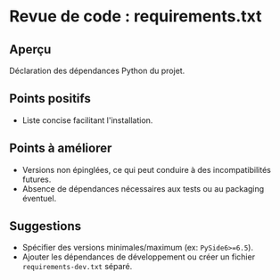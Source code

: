 # Revue de code : requirements.txt

## Aperçu
Déclaration des dépendances Python du projet.

## Points positifs
- Liste concise facilitant l'installation.

## Points à améliorer
- Versions non épinglées, ce qui peut conduire à des incompatibilités futures.
- Absence de dépendances nécessaires aux tests ou au packaging éventuel.

## Suggestions
- Spécifier des versions minimales/maximum (ex: `PySide6>=6.5`).
- Ajouter les dépendances de développement ou créer un fichier `requirements-dev.txt` séparé.

